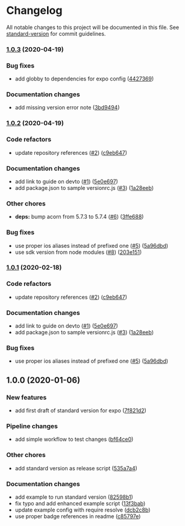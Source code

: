 # Changelog

All notable changes to this project will be documented in this file. See [standard-version](https://github.com/conventional-changelog/standard-version) for commit guidelines.

### [1.0.3](https://github.com/expo-community/standard-version-expo/compare/1.0.2...1.0.3) (2020-04-19)


### Bug fixes

* add globby to dependencies for expo config ([4427369](https://github.com/expo-community/standard-version-expo/commit/44273694274547df8a890f2c42fec5b02d98a4ed))


### Documentation changes

* add missing version error note ([3bd9494](https://github.com/expo-community/standard-version-expo/commit/3bd94943f9a8fe316911cc717dc580e510bc48b5))

### [1.0.2](https://github.com/expo-community/standard-version-expo/compare/1.0.0...1.0.2) (2020-04-19)


### Code refactors

* update repository references ([#2](https://github.com/expo-community/standard-version-expo/issues/2)) ([c9eb647](https://github.com/expo-community/standard-version-expo/commit/c9eb647a699bd0e51862751a142d0f5237de2a80))


### Documentation changes

* add link to guide on devto ([#1](https://github.com/expo-community/standard-version-expo/issues/1)) ([5e0e697](https://github.com/expo-community/standard-version-expo/commit/5e0e697c483b27d6c6b4653367df5d52d1641979))
* add package.json to sample versionrc.js ([#3](https://github.com/expo-community/standard-version-expo/issues/3)) ([1a28eeb](https://github.com/expo-community/standard-version-expo/commit/1a28eeb29c0361a405df5bde2699bccda51146fe))


### Other chores

* **deps:** bump acorn from 5.7.3 to 5.7.4 ([#6](https://github.com/expo-community/standard-version-expo/issues/6)) ([3ffe688](https://github.com/expo-community/standard-version-expo/commit/3ffe68808482a4d00b9c8b644d51803ce08b8a6e))


### Bug fixes

* use proper ios aliases instead of prefixed one ([#5](https://github.com/expo-community/standard-version-expo/issues/5)) ([5a96dbd](https://github.com/expo-community/standard-version-expo/commit/5a96dbd69b0e1267c5b66e306e3a22d46acbb2b7))
* use sdk version from node modules ([#8](https://github.com/expo-community/standard-version-expo/issues/8)) ([203e151](https://github.com/expo-community/standard-version-expo/commit/203e15192790c8b716357c307039224a0f2d96b2))

### [1.0.1](https://github.com/expo-community/standard-version-expo/compare/1.0.0...1.0.1) (2020-02-18)


### Code refactors

* update repository references ([#2](https://github.com/expo-community/standard-version-expo/issues/2)) ([c9eb647](https://github.com/expo-community/standard-version-expo/commit/c9eb647a699bd0e51862751a142d0f5237de2a80))


### Documentation changes

* add link to guide on devto ([#1](https://github.com/expo-community/standard-version-expo/issues/1)) ([5e0e697](https://github.com/expo-community/standard-version-expo/commit/5e0e697c483b27d6c6b4653367df5d52d1641979))
* add package.json to sample versionrc.js ([#3](https://github.com/expo-community/standard-version-expo/issues/3)) ([1a28eeb](https://github.com/expo-community/standard-version-expo/commit/1a28eeb29c0361a405df5bde2699bccda51146fe))


### Bug fixes

* use proper ios aliases instead of prefixed one ([#5](https://github.com/expo-community/standard-version-expo/issues/5)) ([5a96dbd](https://github.com/expo-community/standard-version-expo/commit/5a96dbd69b0e1267c5b66e306e3a22d46acbb2b7))

## 1.0.0 (2020-01-06)


### New features

* add first draft of standard version for expo ([7f821d2](https://github.com/bycedric/standard-version-expo/commit/7f821d2458f8115b28a19495b163bbc85089f9c6))


### Pipeline changes

* add simple workflow to test changes ([bf64ce0](https://github.com/bycedric/standard-version-expo/commit/bf64ce034558780f89aca7d11cbc8f2d1a9b9806))


### Other chores

* add standard version as release script ([535a7a4](https://github.com/bycedric/standard-version-expo/commit/535a7a45e9275c558b937caf57a901e86136c853))


### Documentation changes

* add example to run standard version ([82598b1](https://github.com/bycedric/standard-version-expo/commit/82598b129e6f71b2e3e4bd6283df2cceb1fad846))
* fix typo and add enhanced example script ([13f3bab](https://github.com/bycedric/standard-version-expo/commit/13f3bab0128f171d7bbab72e6b55dd04210608cb))
* update example config with require resolve ([dcb2c8b](https://github.com/bycedric/standard-version-expo/commit/dcb2c8b41426d8d8a01fe48d739c7fb8ac92aaab))
* use proper badge references in readme ([c85797e](https://github.com/bycedric/standard-version-expo/commit/c85797e6993df1cd36faef437255fb576b2f1253))
